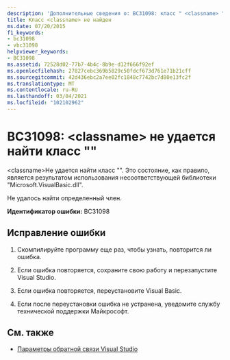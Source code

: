```yaml
---
description: 'Дополнительные сведения о: BC31098: класс " <classname> " не найден'
title: Класс <classname> не найден
ms.date: 07/20/2015
f1_keywords:
- bc31098
- vbc31098
helpviewer_keywords:
- BC31098
ms.assetid: 72528d02-77b7-4b4c-8b9e-d12f666f92ef
ms.openlocfilehash: 27827cebc369b5829c50fdcf673d761e71b21cff
ms.sourcegitcommit: 42d436ebc2a7ee02fc1848c7742bc7d80e13fc2f
ms.translationtype: MT
ms.contentlocale: ru-RU
ms.lasthandoff: 03/04/2021
ms.locfileid: "102102962"
---
```

# <a name="bc31098-class-classname-cannot-be-found"></a>BC31098: \<classname> не удается найти класс ""

\<classname>Не удается найти класс "". Это состояние, как правило, является результатом использования несоответствующей библиотеки "Microsoft.VisualBasic.dll".

 Не удалось найти определенный член.

 **Идентификатор ошибки:** BC31098

## <a name="to-correct-this-error"></a>Исправление ошибки

1. Скомпилируйте программу еще раз, чтобы узнать, повторится ли ошибка.

2. Если ошибка повторяется, сохраните свою работу и перезапустите Visual Studio.

3. Если ошибка повторяется, переустановите Visual Basic.

4. Если после переустановки ошибка не устранена, уведомите службу технической поддержки Майкрософт.

## <a name="see-also"></a>См. также

- [Параметры обратной связи Visual Studio](/visualstudio/ide/feedback-options)
